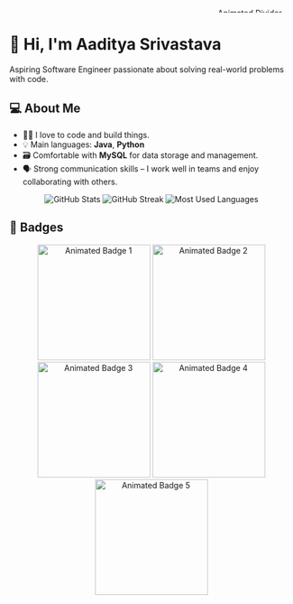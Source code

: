 <p align="center">
  <img src="https://user-images.githubusercontent.com/73097560/115834477-dbab4500-a447-11eb-908a-139a6edaec5c.gif" width="853" height="8" alt="Animated Divider"/>
</p>

# 👋 Hi, I'm Aaditya Srivastava

Aspiring Software Engineer passionate about solving real-world problems with code.

## 💻 About Me
- 🧑‍💻 I love to code and build things.
- 💡 Main languages: **Java**, **Python**
- 🗃️ Comfortable with **MySQL** for data storage and management.
- 🗣️ Strong communication skills – I work well in teams and enjoy collaborating with others.


<!-- GitHub Stats -->
<p align="center">
  <img src="https://github-readme-stats.vercel.app/api?username=frozenxnx&show_icons=true&theme=dracula" alt="GitHub Stats" />
  <img src="https://github-readme-streak-stats.herokuapp.com/?user=frozenxnx&theme=dracula" alt="GitHub Streak" />
  <img src="https://github-readme-stats.vercel.app/api/top-langs/?username=frozenxnx&layout=compact&theme=dracula" alt="Most Used Languages" />
</p>


## 🏅 Badges

<p align="center">
  <img src="https://camo.githubusercontent.com/298b6a36bab489052e9628dd0abf184f9c3d966e77fce1072374a8df11061bed/68747470733a2f2f6173736574732e6c656574636f64652e636f6d2f7374617469635f6173736574732f6f74686572732f323535302e676966" width="200" height="205" alt="Animated Badge 1"/>
  <img src="https://camo.githubusercontent.com/b5074bb27865f4842afeda76bd8c0a05add6ab3be601d5bdeedadf72f5a90940/68747470733a2f2f6173736574732e6c656574636f64652e636f6d2f7374617469635f6173736574732f6d61726b6574696e672f323032342d3230302e676966" width="200" height="205" alt="Animated Badge 2"/>
  <img src="https://camo.githubusercontent.com/473fa1d113479cc1bb32ea304100351774d4e68768ecc58620cde525511c4e92/68747470733a2f2f6173736574732e6c656574636f64652e636f6d2f7374617469635f6173736574732f6d61726b6574696e672f3336355f6e65772e676966" width="200" height="205" alt="Animated Badge 3"/>
  <img src="https://camo.githubusercontent.com/66291c3546a90476fab980cce845c7443570de780378646e29ea0924db0fa151/68747470733a2f2f6173736574732e6c656574636f64652e636f6d2f7374617469635f6173736574732f6d61726b6574696e672f323032332d3130302e676966" width="200" height="205" alt="Animated Badge 4"/>
  <img src="https://camo.githubusercontent.com/2c1a3d9b9e3abd9692b214f3ea18e586d018143aa1fa1457b225c5a36a58de96/68747470733a2f2f6173736574732e6c656574636f64652e636f6d2f7374617469635f6173736574732f6d61726b6574696e672f323032342d3130302d6e65772e676966" width="200" height="205" alt="Animated Badge 5"/>
</p>
